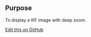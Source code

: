## Purpose

To display a IIIF image with deep zoom.

[Edit this on GitHub](https://github.com/wellcometrust/wellcomecollection.org/blob/master/common/views/components/IIIFImagePreview/README.md)
